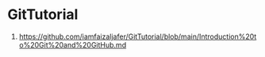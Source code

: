 # GitTutorial

1. https://github.com/iamfaizaljafer/GitTutorial/blob/main/Introduction%20to%20Git%20and%20GitHub.md
